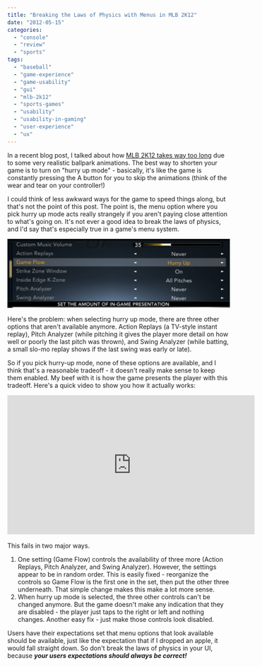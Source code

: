 ```yaml
---
title: "Breaking the Laws of Physics with Menus in MLB 2K12"
date: "2012-05-15"
categories: 
  - "console"
  - "review"
  - "sports"
tags: 
  - "baseball"
  - "game-experience"
  - "game-usability"
  - "gui"
  - "mlb-2k12"
  - "sports-games"
  - "usability"
  - "usability-in-gaming"
  - "user-experience"
  - "ux"
---
```


In a recent blog post, I talked about how [MLB 2K12 takes way too long](http://www.thatgamesux.com/mlb-2k12-mastering-gratuitous-animation/ "MLB 2K12: Annoyingly Realistic Animation") due to some very realistic ballpark animations. The best way to shorten your game is to turn on "hurry up mode" - basically, it's like the game is constantly pressing the A button for you to skip the animations (think of the wear and tear on your controller!)

I could think of less awkward ways for the game to speed things along, but that's not the point of this post. The point is, the menu option where you pick hurry up mode acts really strangely if you aren't paying close attention to what's going on. It's not ever a good idea to break the laws of physics, and I'd say that's especially true in a game's menu system.

[![An image of the menu showing Game Flow among other options](images/hurry-up-screencap-1024x318.png "hurry up screencap")](http://www.thatgamesux.com/wp-content/uploads/2012/05/hurry-up-screencap.png)

Here's the problem: when selecting hurry up mode, there are three other options that aren't available anymore. Action Replays (a TV-style instant replay), Pitch Analyzer (while pitching it gives the player more detail on how well or poorly the last pitch was thrown), and Swing Analyzer (while batting, a small slo-mo replay shows if the last swing was early or late).

So if you pick hurry-up mode, none of these options are available, and I think that's a reasonable tradeoff - it doesn't really make sense to keep them enabled. My beef with it is how the game presents the player with this tradeoff. Here's a quick video to show you how it actually works:

<iframe src="http://www.youtube.com/embed/Y4KUYT3791c" frameborder="0" width="560" height="315"></iframe>

This fails in two major ways.

1. One setting (Game Flow) controls the availability of three more (Action Replays, Pitch Analyzer, and Swing Analyzer). However, the settings appear to be in random order. This is easily fixed - reorganize the controls so Game Flow is the first one in the set, then put the other three underneath. That simple change makes this make a lot more sense.
2. When hurry up mode is selected, the three other controls can't be changed anymore. But the game doesn't make any indication that they are disabled - the player just taps to the right or left and nothing changes. Another easy fix - just make those controls look disabled.

Users have their expectations set that menu options that look available should be available, just like the expectation that if I dropped an apple, it would fall straight down. So don't break the laws of physics in your UI, because _**your users expectations should always be correct!**_
